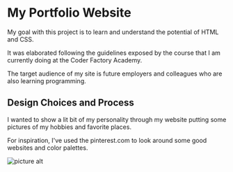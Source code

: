 # My Portfolio Website #

My goal with this project is to learn and understand the potential of HTML and CSS.

It was elaborated following the guidelines exposed by the course that I am currently doing at the Coder Factory Academy.

The target audience of my site is future employers and colleagues who are also learning programming.

## Design Choices and Process ##

I wanted to show a lit bit of my personality through my website putting some pictures of my hobbies and favorite places.

For inspiration, I've used the pinterest.com to look around some good websites and color palettes.  

![picture alt](https://livia-santos.github.io/images/my_pinterest.png)
